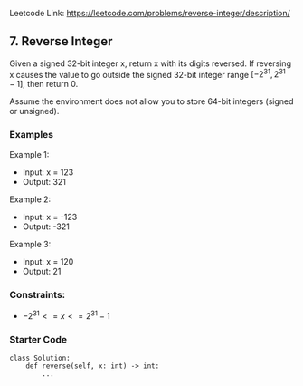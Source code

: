 Leetcode Link: https://leetcode.com/problems/reverse-integer/description/

## 7. Reverse Integer

Given a signed 32-bit integer x, return x with its digits reversed. If reversing x causes the value to go outside the signed 32-bit integer range $[-2^{31}, 2^{31} - 1]$, then return 0.

Assume the environment does not allow you to store 64-bit integers (signed or unsigned).

### Examples 

Example 1:
- Input: x = 123
- Output: 321

Example 2:
- Input: x = -123
- Output: -321

Example 3:
- Input: x = 120
- Output: 21

### Constraints:

- $-2^{31} <= x <= 2^{31} - 1$

### Starter Code
```
class Solution:
    def reverse(self, x: int) -> int:
        ...
```